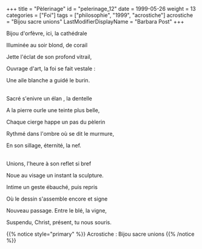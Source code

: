 +++
title = "Pèlerinage"
id = "pelerinage_12"
date = 1999-05-26
weight = 13
categories = ["Foi"]
tags = ["philosophie", "1999", "acrostiche"]
acrostiche = "Bijou sacre unions"
LastModifierDisplayName = "Barbara Post"
+++

Bijou d'orfèvre, ici, la cathédrale

Illuminée au soir blond, de corail

Jette l'éclat de son profond vitrail,

Ouvrage d'art, la foi se fait vestale :

Une aile blanche a guidé le burin.

 \
Sacré s'enivre un élan , la dentelle

A la pierre ourle une teinte plus belle,

Chaque cierge happe un pas du pèlerin

Rythmé dans l'ombre où se dit le murmure,

En son sillage, éternité, la nef.

 \
Unions, l'heure à son reflet si bref

Noue au visage un instant la sculpture.

Intime un geste ébauché, puis repris

Où le dessin s'assemble encore et signe

Nouveau passage. Entre le blé, la vigne,

Suspendu, Christ, présent, tu nous souris.

{{% notice style="primary" %}}
Acrostiche : Bijou sacre unions
{{% /notice %}}
